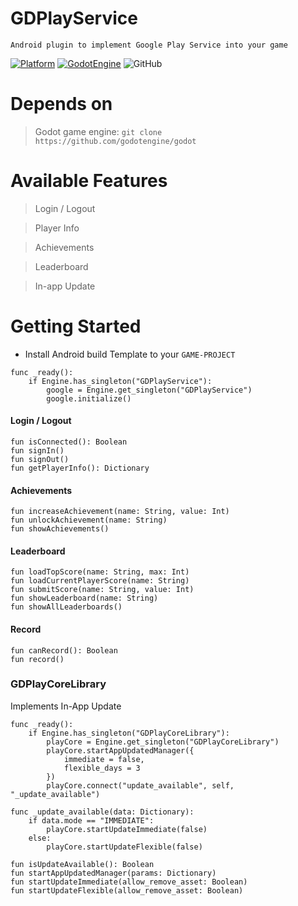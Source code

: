 # GDPlayService
	Android plugin to implement Google Play Service into your game


[![Platform](https://img.shields.io/badge/Platform-Android-green.svg)](https://github.com/FrogSquare/GDFirebase)
[![GodotEngine](https://img.shields.io/badge/Godot_Engine-3.3-blue.svg)](https://github.com/godotengine/godot)
![GitHub](https://img.shields.io/github/license/FrogSquare/GDPlayService)

# Depends on

> Godot game engine: `git clone https://github.com/godotengine/godot`

# Available Features

> Login / Logout

> Player Info

> Achievements

> Leaderboard

> In-app Update

# Getting Started
* Install Android build Template to your `GAME-PROJECT`

```
func _ready():
    if Engine.has_singleton("GDPlayService"):
        google = Engine.get_singleton("GDPlayService")
        google.initialize()
```

#### Login / Logout
```
fun isConnected(): Boolean
fun signIn()
fun signOut()
fun getPlayerInfo(): Dictionary
```

#### Achievements
```
fun increaseAchievement(name: String, value: Int)
fun unlockAchievement(name: String)
fun showAchievements()
```

#### Leaderboard
```
fun loadTopScore(name: String, max: Int)
fun loadCurrentPlayerScore(name: String) 
fun submitScore(name: String, value: Int)
fun showLeaderboard(name: String)
fun showAllLeaderboards()
```

#### Record
```
fun canRecord(): Boolean
fun record()
```

### GDPlayCoreLibrary
Implements In-App Update
```
func _ready():
    if Engine.has_singleton("GDPlayCoreLibrary"):
        playCore = Engine.get_singleton("GDPlayCoreLibrary")
        playCore.startAppUpdatedManager({
            immediate = false,
            flexible_days = 3
        })
        playCore.connect("update_available", self, "_update_available")

func _update_available(data: Dictionary):
    if data.mode == "IMMEDIATE":
        playCore.startUpdateImmediate(false)
    else:
        playCore.startUpdateFlexible(false)
```

```
fun isUpdateAvailable(): Boolean 
fun startAppUpdatedManager(params: Dictionary)
fun startUpdateImmediate(allow_remove_asset: Boolean)
fun startUpdateFlexible(allow_remove_asset: Boolean)
```
